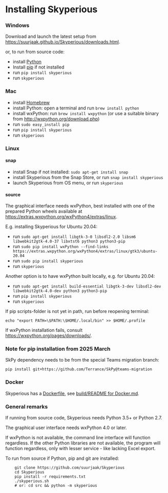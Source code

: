 Installing Skyperious
=====================

### Windows ###

Download and launch the latest setup from
https://suurjaak.github.io/Skyperious/downloads.html.

or, to run from source code:
* install [Python](https://www.python.org/downloads/)
* Install [pip](https://pip.pypa.io/en/latest/installing/) if not installed
* run `pip install skyperious`
* run `skyperious`


### Mac ###

* install [Homebrew](http://brew.sh)
* install Python: open a terminal and run `brew install python`
* install wxPython: run `brew install wxpython`
  (or use a suitable binary from http://wxpython.org/download.php)
* run `sudo easy_install pip`
* run `pip install skyperious`
* run `skyperious`


### Linux ###

#### snap ####

* install Snap if not installed: `sudo apt-get install snap`
* install Skyperious from the Snap Store, or run `snap install skyperious`
* launch Skyperious from OS menu, or run `skyperious`


#### source ####

The graphical interface needs wxPython, best installed with one of the prepared
Python wheels available at https://extras.wxpython.org/wxPython4/extras/linux.

E.g. installing Skyperious for Ubuntu 20.04:

* run `sudo apt-get install libgtk-3-0 libsdl2-2.0 libsm6 libwebkit2gtk-4.0-37
                            libxtst6 python3 python3-pip`
* run `sudo pip install wxPython --find-links
                        https://extras.wxpython.org/wxPython4/extras/linux/gtk3/ubuntu-20.04`
* run `sudo pip install skyperious`
* run `skyperious`

Another option is to have wxPython built locally, e.g. for Ubuntu 20.04:

* run `sudo apt-get install build-essential libgtk-3-dev libsdl2-dev 
       libwebkit2gtk-4.0-dev python3 python3-pip`
* run `pip install skyperious`
* run `skyperious`

If pip scripts-folder is not yet in path, run before reopening terminal:

`echo "export PATH=\$PATH:\$HOME/.local/bin" >> $HOME/.profile`

If wxPython installation fails, consult https://wxpython.org/pages/downloads/.


### Note for pip installation from 2025 March ###

SkPy dependency needs to be from the special Teams migration branch:

`pip install git+https://github.com/Terrance/SkPy@teams-migration`


### Docker ###

Skyperious has a [Dockerfile](Dockerfile), see
[build/README for Docker.md](build/README%20for%20Docker.md).


### General remarks ###

If running from source code, Skyperious needs Python 3.5+ or Python 2.7.

The graphical user interface needs wxPython 4.0 or later.

If wxPython is not available, the command line interface will function regardless.
If the other Python libraries are not available, the program will function 
regardless, only with lesser service - like lacking Excel export.

To run from source if Python, pip and git are installed:

```
    git clone https://github.com/suurjaak/Skyperious
    cd Skyperious
    pip install -r requirements.txt
    ./skyperious.sh
    # or: cd src && python -m skyperious
```
